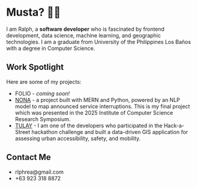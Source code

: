<h1> Musta? 👋🏼</h1>
<p> I am Ralph, a <b>software developer</b> who is fascinated by frontend development, data science, machine learning, 
  and geographic technologies. I am a graduate from University of the Philippines Los Baños with a degree in Computer Science.
</p>

<h2> Work Spotlight</h2>
<p> Here are some of my projects:</p>
<ul>
  <li>
    <a> FOLIO</a>
    - <i>coming soon!</i>
  </li>
  <li>
    <a href="https://youtu.be/BSIhdarQqhY"> NONA</a> 
    - a project built with MERN and Python, powered by an NLP model to map announced service interruptions.
    This is my final project which was presented in the 2025 Institute of Computer Science Research Symposium.
  </li> 
  <li>
    <a href="https://icsc.ngo/young-professionals-develop-innovative-solutions-for-walkable-streets/"> TULAY</a>
    - I am one of the developers who participated in the Hack-a-Street hackathon challenge and built a data-driven
    GIS application for assessing urban accessibility, safety, and mobility.
  </li>
</ul>

<h2> Contact Me</h2>
<ul>
  <li> rlphrea@gmail.com</li>
  <li> +63 923 318 8872</li>
</ul>
